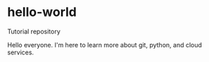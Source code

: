 # hello-world
Tutorial repository

Hello everyone. I'm here to learn more about git, python, and cloud services.
